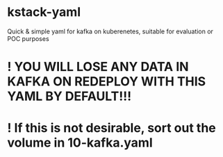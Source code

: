# kstack-yaml
Quick &amp; simple yaml for kafka on kuberenetes, suitable for evaluation or POC purposes

# ! YOU WILL LOSE ANY DATA IN KAFKA ON REDEPLOY WITH THIS YAML BY DEFAULT!!! 
# ! If this is not desirable, sort out the volume in 10-kafka.yaml
